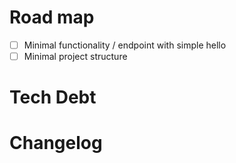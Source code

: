 # Road map

- [ ] Minimal functionality / endpoint with simple hello
- [ ] Minimal project structure

# Tech Debt


# Changelog

